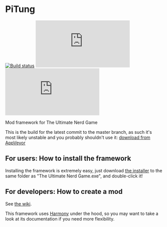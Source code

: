 # PiTung
[![Build status](https://ci.appveyor.com/api/projects/status/9v5a2adge9t2ysxa?svg=true)](https://ci.appveyor.com/project/pipe01/pitung)
[![PiTUNG installs](http://pipe0481.heliohost.org/pitung/getimg.php?img=installs)](http://pipe0481.heliohost.org/pitung/Installer.exe)
[![Latest version](http://pipe0481.heliohost.org/pitung/getimg.php?img=version)](https://github.com/pipe01/PiTUNG/releases/latest)

Mod framework for The Ultimate Nerd Game

This is the build for the latest commit to the master branch, as such it's most likely unstable and you probably shouldn't use it: [download from AppVeyor](https://ci.appveyor.com/api/projects/pipe01/pitung/artifacts/bin%2FDebug%2FPiTung%20Bootstrap.dll)

## For users: How to install the framework

Installing the framework is extremely easy, just download [the installer](http://www.pipe0481.heliohost.org/pitung/Installer.exe) to the same folder as "The Ultimate Nerd Game.exe", and double-click it!

## For developers: How to create a mod

See [the wiki](../../wiki/Quickstart).

This framework uses [Harmony](https://github.com/pardeike/Harmony) under the hood, so you may want to take a look at its documentation if you need more flexibility.
